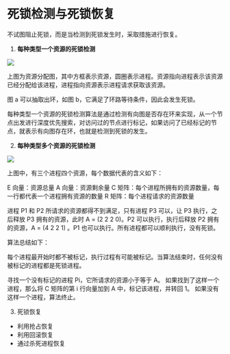 # 死锁检测与死锁恢复

不试图阻止死锁，而是当检测到死锁发生时，采取措施进行恢复。

1. **每种类型一个资源的死锁检测**

![](/uploads/upload_70729bd212a83cd79639707c6898b25c.png)

上图为资源分配图，其中方框表示资源，圆圈表示进程。资源指向进程表示该资源已经分配给该进程，进程指向资源表示进程请求获取该资源。
    
图 a 可以抽取出环，如图 b，它满足了环路等待条件，因此会发生死锁。
    
每种类型一个资源的死锁检测算法是通过检测有向图是否存在环来实现，从一个节点出发进行深度优先搜索，对访问过的节点进行标记，如果访问了已经标记的节点，就表示有向图存在环，也就是检测到死锁的发生。

2. **每种类型多个资源的死锁检测**

![](/uploads/upload_890a01f3504d7b3beab8bb91ec70b7f1.png)


上图中，有三个进程四个资源，每个数据代表的含义如下：
    
E 向量：资源总量
A 向量：资源剩余量
C 矩阵：每个进程所拥有的资源数量，每一行都代表一个进程拥有资源的数量
R 矩阵：每个进程请求的资源数量

进程 P1 和 P2 所请求的资源都得不到满足，只有进程 P3 可以，让 P3 执行，之后释放 P3 拥有的资源，此时 A = (2 2 2 0)。P2 可以执行，执行后释放 P2 拥有的资源，A = (4 2 2 1) 。P1 也可以执行。所有进程都可以顺利执行，没有死锁。
    
算法总结如下：
    
每个进程最开始时都不被标记，执行过程有可能被标记。当算法结束时，任何没有被标记的进程都是死锁进程。
    
寻找一个没有标记的进程 Pi，它所请求的资源小于等于 A。
如果找到了这样一个进程，那么将 C 矩阵的第 i 行向量加到 A 中，标记该进程，并转回 1。
如果没有这样一个进程，算法终止。

3. 死锁恢复

- 利用抢占恢复
- 利用回滚恢复
- 通过杀死进程恢复
